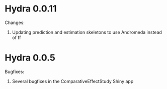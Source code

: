 Hydra 0.0.11
============

Changes:

1. Updating prediction and estimation skeletons to use Andromeda instead of ff

Hydra 0.0.5
===========

Bugfixes:

1. Several bugfixes in the ComparativeEffectStudy Shiny app